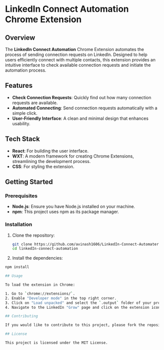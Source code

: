# LinkedIn Connect Automation Chrome Extension

## Overview

The **LinkedIn Connect Automation** Chrome Extension automates the process of sending connection requests on LinkedIn. Designed to help users efficiently connect with multiple contacts, this extension provides an intuitive interface to check available connection requests and initiate the automation process.

## Features

- **Check Connection Requests**: Quickly find out how many connection requests are available.
- **Automated Connecting**: Send connection requests automatically with a simple click.
- **User-Friendly Interface**: A clean and minimal design that enhances usability.

## Tech Stack

- **React**: For building the user interface.
- **WXT**: A modern framework for creating Chrome Extensions, streamlining the development process.
- **CSS**: For styling the extension.

## Getting Started

### Prerequisites

- **Node.js**: Ensure you have Node.js installed on your machine.
- **npm**: This project uses npm as its package manager.

### Installation

1. Clone the repository:
   ```bash
   git clone https://github.com/avinash1606/LinkedIn-Connect-Automater.git
   cd linkedIn-connect-automation

2. Install the dependencies:

```bash
npm install

## Usage

To load the extension in Chrome:

1. Go to `chrome://extensions/`.
2. Enable "Developer mode" in the top right corner.
3. Click on "Load unpacked" and select the `.output` folder of your project which is generated after building the project. Go to that folder and upload chrome-mv3.
4. Navigate to the LinkedIn "Grow" page and click on the extension icon to start using it.

## Contributing

If you would like to contribute to this project, please fork the repository and create a pull request.

## License

This project is licensed under the MIT License.

